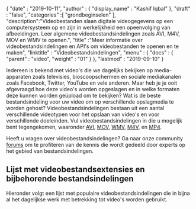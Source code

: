{
  "date" : "2019-10-11",
  "author" : {
    "display_name" : "Kashif Iqbal"
},
  "draft" : "false",
  "categories" :[ "grondbeginselen" ],
  "description":"Videobestanden slaan digitale videogegevens op een computersysteem op en zijn in werkelijkheid een opeenvolging van afbeeldingen. Leer algemene videobestandsindelingen zoals AVI, M4V, MOV en WMV te openen.",
  "title" :"Meer informatie over videobestandsindelingen en API's om videobestanden te openen en te maken",
  "linktitle" : "Videobestandsindelingen",
  "menu" : {
    "docs" : {
      "parent" : "video",
      "weight" : "01"
}
},
  "lastmod" : "2019-09-10"
}

Iedereen is bekend met video's die we dagelijks bekijken op media-apparaten zoals televisies, bioscoopschermen en sociale mediakanalen zoals Facebook, Twitter, YouTube en vele anderen. Maar heb je je ooit afgevraagd hoe deze video's worden opgeslagen en in welke formaten deze kunnen worden geüpload om te bekijken? Wat is de beste bestandsindeling voor uw video om op verschillende opslagmedia te worden gehost? Videobestandsindelingen bestaan uit een aantal verschillende videotypen voor het opslaan van video's en voor verschillende doeleinden. Vul videobestandsindelingen in die u mogelijk bent tegengekomen, waaronder [AVI](/nl/video/avi/), [MOV](/nl/video/mov/), [WMV](/nl/video/wmv/), [M4V](/nl/video/m4v/), en [MP4](/nl/video/mp4/).

Heeft u vragen over videobestandsindelingen? Ga naar onze community [forums](https://forum.fileformat.com/c/video/27) om te profiteren van de kennis die wordt gedeeld door experts op het gebied van bestandsindelingen.


## Lijst met videobestandsextensies en bijbehorende bestandsindelingen

Hieronder volgt een lijst met populaire videobestandsindelingen die in bijna al het dagelijkse werk met betrekking tot video's worden gebruikt.

